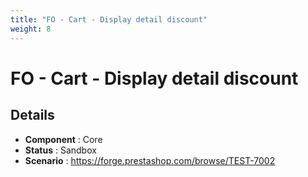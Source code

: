 ```yaml
---
title: "FO - Cart - Display detail discount"
weight: 8
---
```


# FO - Cart - Display detail discount
## Details
* **Component** : Core
* **Status** : Sandbox
* **Scenario** : https://forge.prestashop.com/browse/TEST-7002

